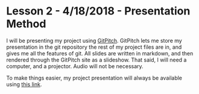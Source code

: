 # Lesson 2 - 4/18/2018 - Presentation Method 

I will be presenting my project using [GitPitch](https://gitpitch.com/). GitPitch lets me store my presentation in the git repository the rest of my project files are in, and gives me all the features of git. All slides are written in markdown, and then rendered through the GitPitch site as a slideshow. That said, I will need a computer, and a projector. Audio will not be necessary.

To make things easier, my project presentation will always be available using [this link](https://gitpitch.com/GC-Git/CIS297/master). 

